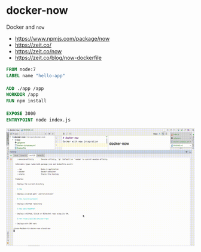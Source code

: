 # docker-now
Docker and `now`

- https://www.npmjs.com/package/now
- https://zeit.co/
- https://zeit.co/now
- https://zeit.co/blog/now-dockerfile

```dockerfile
FROM node:7
LABEL name "hello-app"

ADD ./app /app
WORKDIR /app
RUN npm install

EXPOSE 3000
ENTRYPOINT node index.js
```

![./docker-now.gif](./docker-now.gif)

